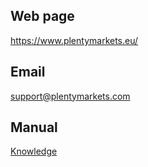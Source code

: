 ## Web page
 
https://www.plentymarkets.eu/
 
## Email
 
support@plentymarkets.com

## Manual

<a href="https://knowledge.plentymarkets.com/omni-channel/multi-channel/amazon/amazon-einrichten#4550" target="_blank">Knowledge</a>